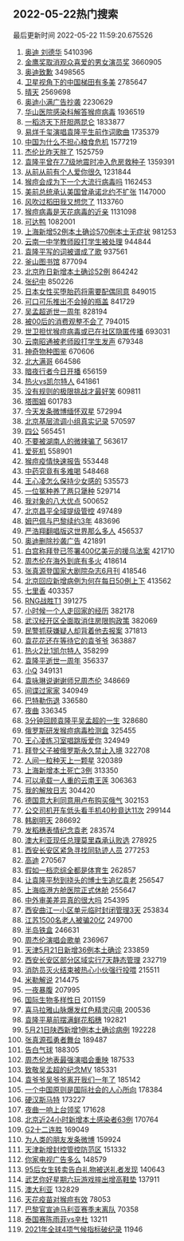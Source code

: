 ## 2022-05-22热门搜索 
最后更新时间 2022-05-22 11:59:20.675526 
1. [奥迪 刘德华](https://s.weibo.com/weibo?q=%E5%A5%A5%E8%BF%AA%20%E5%88%98%E5%BE%B7%E5%8D%8E&Refer=top) 5410396
1. [金鹰奖取消观众喜爱的男女演员奖](https://s.weibo.com/weibo?q=%23%E9%87%91%E9%B9%B0%E5%A5%96%E5%8F%96%E6%B6%88%E8%A7%82%E4%BC%97%E5%96%9C%E7%88%B1%E7%9A%84%E7%94%B7%E5%A5%B3%E6%BC%94%E5%91%98%E5%A5%96%23&Refer=top) 3660905
1. [奥迪致歉](https://s.weibo.com/weibo?q=%23%E5%A5%A5%E8%BF%AA%E8%87%B4%E6%AD%89%23&Refer=top) 3498565
1. [卫星视角下的中国梯田有多美](https://s.weibo.com/weibo?q=%23%E5%8D%AB%E6%98%9F%E8%A7%86%E8%A7%92%E4%B8%8B%E7%9A%84%E4%B8%AD%E5%9B%BD%E6%A2%AF%E7%94%B0%E6%9C%89%E5%A4%9A%E7%BE%8E%23&Refer=top) 2785647
1. [晴天](https://s.weibo.com/weibo?q=%E6%99%B4%E5%A4%A9&Refer=top) 2569698
1. [奥迪小满广告抄袭](https://s.weibo.com/weibo?q=%E5%A5%A5%E8%BF%AA%E5%B0%8F%E6%BB%A1%E5%B9%BF%E5%91%8A%E6%8A%84%E8%A2%AD&Refer=top) 2230629
1. [华山医院感染科解答猴痘病毒](https://s.weibo.com/weibo?q=%23%E5%8D%8E%E5%B1%B1%E5%8C%BB%E9%99%A2%E6%84%9F%E6%9F%93%E7%A7%91%E8%A7%A3%E7%AD%94%E7%8C%B4%E7%97%98%E7%97%85%E6%AF%92%23&Refer=top) 1936519
1. [一稻济天下肝胆两昆仑](https://s.weibo.com/weibo?q=%23%E4%B8%80%E7%A8%BB%E6%B5%8E%E5%A4%A9%E4%B8%8B%E8%82%9D%E8%83%86%E4%B8%A4%E6%98%86%E4%BB%91%23&Refer=top) 1833877
1. [易烊千玺演唱袁隆平生前作词歌曲](https://s.weibo.com/weibo?q=%23%E6%98%93%E7%83%8A%E5%8D%83%E7%8E%BA%E6%BC%94%E5%94%B1%E8%A2%81%E9%9A%86%E5%B9%B3%E7%94%9F%E5%89%8D%E4%BD%9C%E8%AF%8D%E6%AD%8C%E6%9B%B2%23&Refer=top) 1735379
1. [中国为什么不担心粮食危机](https://s.weibo.com/weibo?q=%23%E4%B8%AD%E5%9B%BD%E4%B8%BA%E4%BB%80%E4%B9%88%E4%B8%8D%E6%8B%85%E5%BF%83%E7%B2%AE%E9%A3%9F%E5%8D%B1%E6%9C%BA%23&Refer=top) 1577219
1. [杰伦比昨天胖了](https://s.weibo.com/weibo?q=%23%E6%9D%B0%E4%BC%A6%E6%AF%94%E6%98%A8%E5%A4%A9%E8%83%96%E4%BA%86%23&Refer=top) 1525759
1. [袁隆平曾在7.7级地震时冲入危房救种子](https://s.weibo.com/weibo?q=%23%E8%A2%81%E9%9A%86%E5%B9%B3%E6%9B%BE%E5%9C%A87.7%E7%BA%A7%E5%9C%B0%E9%9C%87%E6%97%B6%E5%86%B2%E5%85%A5%E5%8D%B1%E6%88%BF%E6%95%91%E7%A7%8D%E5%AD%90%23&Refer=top) 1359391
1. [从前从前有个人爱你很久](https://s.weibo.com/weibo?q=%23%E4%BB%8E%E5%89%8D%E4%BB%8E%E5%89%8D%E6%9C%89%E4%B8%AA%E4%BA%BA%E7%88%B1%E4%BD%A0%E5%BE%88%E4%B9%85%23&Refer=top) 1231844
1. [猴痘会成为下一个大流行病毒吗](https://s.weibo.com/weibo?q=%23%E7%8C%B4%E7%97%98%E4%BC%9A%E6%88%90%E4%B8%BA%E4%B8%8B%E4%B8%80%E4%B8%AA%E5%A4%A7%E6%B5%81%E8%A1%8C%E7%97%85%E6%AF%92%E5%90%97%23&Refer=top) 1162453
1. [美前总统承认美国曾承诺北约不扩张](https://s.weibo.com/weibo?q=%23%E7%BE%8E%E5%89%8D%E6%80%BB%E7%BB%9F%E6%89%BF%E8%AE%A4%E7%BE%8E%E5%9B%BD%E6%9B%BE%E6%89%BF%E8%AF%BA%E5%8C%97%E7%BA%A6%E4%B8%8D%E6%89%A9%E5%BC%A0%23&Refer=top) 1147000
1. [风吹过稻田我又想您了](https://s.weibo.com/weibo?q=%23%E9%A3%8E%E5%90%B9%E8%BF%87%E7%A8%BB%E7%94%B0%E6%88%91%E5%8F%88%E6%83%B3%E6%82%A8%E4%BA%86%23&Refer=top) 1133760
1. [猴痘病毒是天花病毒的近亲](https://s.weibo.com/weibo?q=%23%E7%8C%B4%E7%97%98%E7%97%85%E6%AF%92%E6%98%AF%E5%A4%A9%E8%8A%B1%E7%97%85%E6%AF%92%E7%9A%84%E8%BF%91%E4%BA%B2%23&Refer=top) 1131098
1. [可达鸭](https://s.weibo.com/weibo?q=%E5%8F%AF%E8%BE%BE%E9%B8%AD&Refer=top) 1082001
1. [上海新增52例本土确诊570例本土无症状](https://s.weibo.com/weibo?q=%23%E4%B8%8A%E6%B5%B7%E6%96%B0%E5%A2%9E52%E4%BE%8B%E6%9C%AC%E5%9C%9F%E7%A1%AE%E8%AF%8A570%E4%BE%8B%E6%9C%AC%E5%9C%9F%E6%97%A0%E7%97%87%E7%8A%B6%23&Refer=top) 981253
1. [云南一中学教师殴打学生被处理](https://s.weibo.com/weibo?q=%23%E4%BA%91%E5%8D%97%E4%B8%80%E4%B8%AD%E5%AD%A6%E6%95%99%E5%B8%88%E6%AE%B4%E6%89%93%E5%AD%A6%E7%94%9F%E8%A2%AB%E5%A4%84%E7%90%86%23&Refer=top) 944844
1. [袁隆平写的词被谱成了歌](https://s.weibo.com/weibo?q=%23%E8%A2%81%E9%9A%86%E5%B9%B3%E5%86%99%E7%9A%84%E8%AF%8D%E8%A2%AB%E8%B0%B1%E6%88%90%E4%BA%86%E6%AD%8C%23&Refer=top) 937561
1. [釜山图书馆](https://s.weibo.com/weibo?q=%23%E9%87%9C%E5%B1%B1%E5%9B%BE%E4%B9%A6%E9%A6%86%23&Refer=top) 877094
1. [北京昨日新增本土确诊52例](https://s.weibo.com/weibo?q=%23%E5%8C%97%E4%BA%AC%E6%98%A8%E6%97%A5%E6%96%B0%E5%A2%9E%E6%9C%AC%E5%9C%9F%E7%A1%AE%E8%AF%8A52%E4%BE%8B%23&Refer=top) 864242
1. [张纪中](https://s.weibo.com/weibo?q=%E5%BC%A0%E7%BA%AA%E4%B8%AD&Refer=top) 850226
1. [日本女性买堕胎药将需要配偶同意](https://s.weibo.com/weibo?q=%23%E6%97%A5%E6%9C%AC%E5%A5%B3%E6%80%A7%E4%B9%B0%E5%A0%95%E8%83%8E%E8%8D%AF%E5%B0%86%E9%9C%80%E8%A6%81%E9%85%8D%E5%81%B6%E5%90%8C%E6%84%8F%23&Refer=top) 849015
1. [可口可乐推出不会掉的瓶盖](https://s.weibo.com/weibo?q=%23%E5%8F%AF%E5%8F%A3%E5%8F%AF%E4%B9%90%E6%8E%A8%E5%87%BA%E4%B8%8D%E4%BC%9A%E6%8E%89%E7%9A%84%E7%93%B6%E7%9B%96%23&Refer=top) 841729
1. [吴孟超逝世一周年](https://s.weibo.com/weibo?q=%23%E5%90%B4%E5%AD%9F%E8%B6%85%E9%80%9D%E4%B8%96%E4%B8%80%E5%91%A8%E5%B9%B4%23&Refer=top) 828194
1. [被00后的消费观整不会了](https://s.weibo.com/weibo?q=%23%E8%A2%AB00%E5%90%8E%E7%9A%84%E6%B6%88%E8%B4%B9%E8%A7%82%E6%95%B4%E4%B8%8D%E4%BC%9A%E4%BA%86%23&Refer=top) 794015
1. [世卫担忧猴痘病毒或已在社区隐匿传播](https://s.weibo.com/weibo?q=%23%E4%B8%96%E5%8D%AB%E6%8B%85%E5%BF%A7%E7%8C%B4%E7%97%98%E7%97%85%E6%AF%92%E6%88%96%E5%B7%B2%E5%9C%A8%E7%A4%BE%E5%8C%BA%E9%9A%90%E5%8C%BF%E4%BC%A0%E6%92%AD%23&Refer=top) 693031
1. [云南昭通被老师殴打学生发声](https://s.weibo.com/weibo?q=%23%E4%BA%91%E5%8D%97%E6%98%AD%E9%80%9A%E8%A2%AB%E8%80%81%E5%B8%88%E6%AE%B4%E6%89%93%E5%AD%A6%E7%94%9F%E5%8F%91%E5%A3%B0%23&Refer=top) 679348
1. [神奇物种图鉴](https://s.weibo.com/weibo?q=%E7%A5%9E%E5%A5%87%E7%89%A9%E7%A7%8D%E5%9B%BE%E9%89%B4&Refer=top) 670606
1. [北大满哥](https://s.weibo.com/weibo?q=%E5%8C%97%E5%A4%A7%E6%BB%A1%E5%93%A5&Refer=top) 664586
1. [暗夜行者今日开播](https://s.weibo.com/weibo?q=%23%E6%9A%97%E5%A4%9C%E8%A1%8C%E8%80%85%E4%BB%8A%E6%97%A5%E5%BC%80%E6%92%AD%23&Refer=top) 656159
1. [热火vs凯尔特人](https://s.weibo.com/weibo?q=%23%E7%83%AD%E7%81%ABvs%E5%87%AF%E5%B0%94%E7%89%B9%E4%BA%BA%23&Refer=top) 641861
1. [没有规则的极限挑战才最好笑](https://s.weibo.com/weibo?q=%23%E6%B2%A1%E6%9C%89%E8%A7%84%E5%88%99%E7%9A%84%E6%9E%81%E9%99%90%E6%8C%91%E6%88%98%E6%89%8D%E6%9C%80%E5%A5%BD%E7%AC%91%23&Refer=top) 609811
1. [塔图姆](https://s.weibo.com/weibo?q=%E5%A1%94%E5%9B%BE%E5%A7%86&Refer=top) 601783
1. [今天发条微博缅怀双星](https://s.weibo.com/weibo?q=%23%E4%BB%8A%E5%A4%A9%E5%8F%91%E6%9D%A1%E5%BE%AE%E5%8D%9A%E7%BC%85%E6%80%80%E5%8F%8C%E6%98%9F%23&Refer=top) 572994
1. [北京基层流调小组真实记录](https://s.weibo.com/weibo?q=%23%E5%8C%97%E4%BA%AC%E5%9F%BA%E5%B1%82%E6%B5%81%E8%B0%83%E5%B0%8F%E7%BB%84%E7%9C%9F%E5%AE%9E%E8%AE%B0%E5%BD%95%23&Refer=top) 570597
1. [四公](https://s.weibo.com/weibo?q=%23%E5%9B%9B%E5%85%AC%23&Refer=top) 565451
1. [不要被湖南人的微辣骗了](https://s.weibo.com/weibo?q=%23%E4%B8%8D%E8%A6%81%E8%A2%AB%E6%B9%96%E5%8D%97%E4%BA%BA%E7%9A%84%E5%BE%AE%E8%BE%A3%E9%AA%97%E4%BA%86%23&Refer=top) 563617
1. [爱死机](https://s.weibo.com/weibo?q=%E7%88%B1%E6%AD%BB%E6%9C%BA&Refer=top) 558901
1. [猴痘疫情快速报告](https://s.weibo.com/weibo?q=%23%E7%8C%B4%E7%97%98%E7%96%AB%E6%83%85%E5%BF%AB%E9%80%9F%E6%8A%A5%E5%91%8A%23&Refer=top) 553448
1. [中药究竟有多难喝](https://s.weibo.com/weibo?q=%23%E4%B8%AD%E8%8D%AF%E7%A9%B6%E7%AB%9F%E6%9C%89%E5%A4%9A%E9%9A%BE%E5%96%9D%23&Refer=top) 548468
1. [王心凌怎么保持少女感的](https://s.weibo.com/weibo?q=%23%E7%8E%8B%E5%BF%83%E5%87%8C%E6%80%8E%E4%B9%88%E4%BF%9D%E6%8C%81%E5%B0%91%E5%A5%B3%E6%84%9F%E7%9A%84%23&Refer=top) 535573
1. [一位冤种养了两只犟种](https://s.weibo.com/weibo?q=%23%E4%B8%80%E4%BD%8D%E5%86%A4%E7%A7%8D%E5%85%BB%E4%BA%86%E4%B8%A4%E5%8F%AA%E7%8A%9F%E7%A7%8D%23&Refer=top) 529714
1. [我对象的八大优点](https://s.weibo.com/weibo?q=%23%E6%88%91%E5%AF%B9%E8%B1%A1%E7%9A%84%E5%85%AB%E5%A4%A7%E4%BC%98%E7%82%B9%23&Refer=top) 500652
1. [北京昌平全域提级管控](https://s.weibo.com/weibo?q=%23%E5%8C%97%E4%BA%AC%E6%98%8C%E5%B9%B3%E5%85%A8%E5%9F%9F%E6%8F%90%E7%BA%A7%E7%AE%A1%E6%8E%A7%23&Refer=top) 497489
1. [姆巴佩与巴黎续约3年](https://s.weibo.com/weibo?q=%23%E5%A7%86%E5%B7%B4%E4%BD%A9%E4%B8%8E%E5%B7%B4%E9%BB%8E%E7%BB%AD%E7%BA%A63%E5%B9%B4%23&Refer=top) 483696
1. [严浩翔翻唱版这世界那么多人](https://s.weibo.com/weibo?q=%23%E4%B8%A5%E6%B5%A9%E7%BF%94%E7%BF%BB%E5%94%B1%E7%89%88%E8%BF%99%E4%B8%96%E7%95%8C%E9%82%A3%E4%B9%88%E5%A4%9A%E4%BA%BA%23&Refer=top) 456537
1. [奥迪删除抄袭广告](https://s.weibo.com/weibo?q=%23%E5%A5%A5%E8%BF%AA%E5%88%A0%E9%99%A4%E6%8A%84%E8%A2%AD%E5%B9%BF%E5%91%8A%23&Refer=top) 421891
1. [白宫称拜登已签署400亿美元的援乌法案](https://s.weibo.com/weibo?q=%23%E7%99%BD%E5%AE%AB%E7%A7%B0%E6%8B%9C%E7%99%BB%E5%B7%B2%E7%AD%BE%E7%BD%B2400%E4%BA%BF%E7%BE%8E%E5%85%83%E7%9A%84%E6%8F%B4%E4%B9%8C%E6%B3%95%E6%A1%88%23&Refer=top) 421710
1. [周杰伦在海外到底有多火](https://s.weibo.com/weibo?q=%E5%91%A8%E6%9D%B0%E4%BC%A6%E5%9C%A8%E6%B5%B7%E5%A4%96%E5%88%B0%E5%BA%95%E6%9C%89%E5%A4%9A%E7%81%AB&Refer=top) 418614
1. [张真源登国家大剧院杂志6月刊](https://s.weibo.com/weibo?q=%23%E5%BC%A0%E7%9C%9F%E6%BA%90%E7%99%BB%E5%9B%BD%E5%AE%B6%E5%A4%A7%E5%89%A7%E9%99%A2%E6%9D%82%E5%BF%976%E6%9C%88%E5%88%8A%23&Refer=top) 418546
1. [北京回应新增病例为何在每日50例上下](https://s.weibo.com/weibo?q=%23%E5%8C%97%E4%BA%AC%E5%9B%9E%E5%BA%94%E6%96%B0%E5%A2%9E%E7%97%85%E4%BE%8B%E4%B8%BA%E4%BD%95%E5%9C%A8%E6%AF%8F%E6%97%A550%E4%BE%8B%E4%B8%8A%E4%B8%8B%23&Refer=top) 413562
1. [七里香](https://s.weibo.com/weibo?q=%E4%B8%83%E9%87%8C%E9%A6%99&Refer=top) 403357
1. [RNG战胜T1](https://s.weibo.com/weibo?q=%23RNG%E6%88%98%E8%83%9CT1%23&Refer=top) 391275
1. [小时候一个人走回家的经历](https://s.weibo.com/weibo?q=%23%E5%B0%8F%E6%97%B6%E5%80%99%E4%B8%80%E4%B8%AA%E4%BA%BA%E8%B5%B0%E5%9B%9E%E5%AE%B6%E7%9A%84%E7%BB%8F%E5%8E%86%23&Refer=top) 382178
1. [武汉经开区全面取消住房限购政策](https://s.weibo.com/weibo?q=%23%E6%AD%A6%E6%B1%89%E7%BB%8F%E5%BC%80%E5%8C%BA%E5%85%A8%E9%9D%A2%E5%8F%96%E6%B6%88%E4%BD%8F%E6%88%BF%E9%99%90%E8%B4%AD%E6%94%BF%E7%AD%96%23&Refer=top) 382069
1. [民警抓获嫌疑人却背着他去报案](https://s.weibo.com/weibo?q=%23%E6%B0%91%E8%AD%A6%E6%8A%93%E8%8E%B7%E5%AB%8C%E7%96%91%E4%BA%BA%E5%8D%B4%E8%83%8C%E7%9D%80%E4%BB%96%E5%8E%BB%E6%8A%A5%E6%A1%88%23&Refer=top) 371813
1. [袁花花还在等待它的袁爷爷](https://s.weibo.com/weibo?q=%23%E8%A2%81%E8%8A%B1%E8%8A%B1%E8%BF%98%E5%9C%A8%E7%AD%89%E5%BE%85%E5%AE%83%E7%9A%84%E8%A2%81%E7%88%B7%E7%88%B7%23&Refer=top) 363887
1. [热火2比1凯尔特人](https://s.weibo.com/weibo?q=%E7%83%AD%E7%81%AB2%E6%AF%941%E5%87%AF%E5%B0%94%E7%89%B9%E4%BA%BA&Refer=top) 358299
1. [袁隆平逝世一周年](https://s.weibo.com/weibo?q=%23%E8%A2%81%E9%9A%86%E5%B9%B3%E9%80%9D%E4%B8%96%E4%B8%80%E5%91%A8%E5%B9%B4%23&Refer=top) 356337
1. [小Q](https://s.weibo.com/weibo?q=%E5%B0%8FQ&Refer=top) 349131
1. [袁咏琳说谢谢师兄周杰伦](https://s.weibo.com/weibo?q=%23%E8%A2%81%E5%92%8F%E7%90%B3%E8%AF%B4%E8%B0%A2%E8%B0%A2%E5%B8%88%E5%85%84%E5%91%A8%E6%9D%B0%E4%BC%A6%23&Refer=top) 348669
1. [间谍过家家](https://s.weibo.com/weibo?q=%23%E9%97%B4%E8%B0%8D%E8%BF%87%E5%AE%B6%E5%AE%B6%23&Refer=top) 340949
1. [巴特勒伤退](https://s.weibo.com/weibo?q=%23%E5%B7%B4%E7%89%B9%E5%8B%92%E4%BC%A4%E9%80%80%23&Refer=top) 336580
1. [夜曲](https://s.weibo.com/weibo?q=%E5%A4%9C%E6%9B%B2&Refer=top) 336345
1. [3分钟回顾袁隆平吴孟超的一生](https://s.weibo.com/weibo?q=%233%E5%88%86%E9%92%9F%E5%9B%9E%E9%A1%BE%E8%A2%81%E9%9A%86%E5%B9%B3%E5%90%B4%E5%AD%9F%E8%B6%85%E7%9A%84%E4%B8%80%E7%94%9F%23&Refer=top) 328680
1. [俄罗斯研发猴痘病毒检测盒](https://s.weibo.com/weibo?q=%23%E4%BF%84%E7%BD%97%E6%96%AF%E7%A0%94%E5%8F%91%E7%8C%B4%E7%97%98%E7%97%85%E6%AF%92%E6%A3%80%E6%B5%8B%E7%9B%92%23&Refer=top) 325455
1. [王心凌练习室唱跳版爱你](https://s.weibo.com/weibo?q=%23%E7%8E%8B%E5%BF%83%E5%87%8C%E7%BB%83%E4%B9%A0%E5%AE%A4%E5%94%B1%E8%B7%B3%E7%89%88%E7%88%B1%E4%BD%A0%23&Refer=top) 324949
1. [拜登父子被俄罗斯永久禁止入境](https://s.weibo.com/weibo?q=%23%E6%8B%9C%E7%99%BB%E7%88%B6%E5%AD%90%E8%A2%AB%E4%BF%84%E7%BD%97%E6%96%AF%E6%B0%B8%E4%B9%85%E7%A6%81%E6%AD%A2%E5%85%A5%E5%A2%83%23&Refer=top) 322708
1. [人间一粒种天上一颗星](https://s.weibo.com/weibo?q=%23%E4%BA%BA%E9%97%B4%E4%B8%80%E7%B2%92%E7%A7%8D%E5%A4%A9%E4%B8%8A%E4%B8%80%E9%A2%97%E6%98%9F%23&Refer=top) 320389
1. [上海新增本土死亡3例](https://s.weibo.com/weibo?q=%23%E4%B8%8A%E6%B5%B7%E6%96%B0%E5%A2%9E%E6%9C%AC%E5%9C%9F%E6%AD%BB%E4%BA%A13%E4%BE%8B%23&Refer=top) 313350
1. [可以承载一人重的云南王莲](https://s.weibo.com/weibo?q=%23%E5%8F%AF%E4%BB%A5%E6%89%BF%E8%BD%BD%E4%B8%80%E4%BA%BA%E9%87%8D%E7%9A%84%E4%BA%91%E5%8D%97%E7%8E%8B%E8%8E%B2%23&Refer=top) 306363
1. [我的解放日志](https://s.weibo.com/weibo?q=%23%E6%88%91%E7%9A%84%E8%A7%A3%E6%94%BE%E6%97%A5%E5%BF%97%23&Refer=top) 304420
1. [德国意大利同意用卢布购买俄气](https://s.weibo.com/weibo?q=%23%E5%BE%B7%E5%9B%BD%E6%84%8F%E5%A4%A7%E5%88%A9%E5%90%8C%E6%84%8F%E7%94%A8%E5%8D%A2%E5%B8%83%E8%B4%AD%E4%B9%B0%E4%BF%84%E6%B0%94%23&Refer=top) 302153
1. [公交司机开车低头看手机40秒竟达11次](https://s.weibo.com/weibo?q=%23%E5%85%AC%E4%BA%A4%E5%8F%B8%E6%9C%BA%E5%BC%80%E8%BD%A6%E4%BD%8E%E5%A4%B4%E7%9C%8B%E6%89%8B%E6%9C%BA40%E7%A7%92%E7%AB%9F%E8%BE%BE11%E6%AC%A1%23&Refer=top) 299144
1. [韩剧明天](https://s.weibo.com/weibo?q=%23%E9%9F%A9%E5%89%A7%E6%98%8E%E5%A4%A9%23&Refer=top) 286692
1. [发稻穗表情纪念袁老](https://s.weibo.com/weibo?q=%23%E5%8F%91%E7%A8%BB%E7%A9%97%E8%A1%A8%E6%83%85%E7%BA%AA%E5%BF%B5%E8%A2%81%E8%80%81%23&Refer=top) 283574
1. [澳大利亚现任总理莫里森承认败选](https://s.weibo.com/weibo?q=%23%E6%BE%B3%E5%A4%A7%E5%88%A9%E4%BA%9A%E7%8E%B0%E4%BB%BB%E6%80%BB%E7%90%86%E8%8E%AB%E9%87%8C%E6%A3%AE%E6%89%BF%E8%AE%A4%E8%B4%A5%E9%80%89%23&Refer=top) 278925
1. [西安长安区紧急寻找同轨迹人员](https://s.weibo.com/weibo?q=%23%E8%A5%BF%E5%AE%89%E9%95%BF%E5%AE%89%E5%8C%BA%E7%B4%A7%E6%80%A5%E5%AF%BB%E6%89%BE%E5%90%8C%E8%BD%A8%E8%BF%B9%E4%BA%BA%E5%91%98%23&Refer=top) 277253
1. [高迪](https://s.weibo.com/weibo?q=%E9%AB%98%E8%BF%AA&Refer=top) 270567
1. [假如一档恋综全都是体育生](https://s.weibo.com/weibo?q=%23%E5%81%87%E5%A6%82%E4%B8%80%E6%A1%A3%E6%81%8B%E7%BB%BC%E5%85%A8%E9%83%BD%E6%98%AF%E4%BD%93%E8%82%B2%E7%94%9F%23&Refer=top) 262857
1. [让袁隆平愁到挠头的博士生追忆袁老](https://s.weibo.com/weibo?q=%23%E8%AE%A9%E8%A2%81%E9%9A%86%E5%B9%B3%E6%84%81%E5%88%B0%E6%8C%A0%E5%A4%B4%E7%9A%84%E5%8D%9A%E5%A3%AB%E7%94%9F%E8%BF%BD%E5%BF%86%E8%A2%81%E8%80%81%23&Refer=top) 256547
1. [上海临港方舱医院正式休舱](https://s.weibo.com/weibo?q=%23%E4%B8%8A%E6%B5%B7%E4%B8%B4%E6%B8%AF%E6%96%B9%E8%88%B1%E5%8C%BB%E9%99%A2%E6%AD%A3%E5%BC%8F%E4%BC%91%E8%88%B1%23&Refer=top) 255647
1. [中外审美差异真的很大吗](https://s.weibo.com/weibo?q=%E4%B8%AD%E5%A4%96%E5%AE%A1%E7%BE%8E%E5%B7%AE%E5%BC%82%E7%9C%9F%E7%9A%84%E5%BE%88%E5%A4%A7%E5%90%97&Refer=top) 254395
1. [西安曲江一小区单元临时封闭管理3天](https://s.weibo.com/weibo?q=%23%E8%A5%BF%E5%AE%89%E6%9B%B2%E6%B1%9F%E4%B8%80%E5%B0%8F%E5%8C%BA%E5%8D%95%E5%85%83%E4%B8%B4%E6%97%B6%E5%B0%81%E9%97%AD%E7%AE%A1%E7%90%863%E5%A4%A9%23&Refer=top) 253834
1. [江苏1500名老人被骗20亿](https://s.weibo.com/weibo?q=%23%E6%B1%9F%E8%8B%8F1500%E5%90%8D%E8%80%81%E4%BA%BA%E8%A2%AB%E9%AA%9720%E4%BA%BF%23&Refer=top) 249700
1. [半岛铁盒](https://s.weibo.com/weibo?q=%E5%8D%8A%E5%B2%9B%E9%93%81%E7%9B%92&Refer=top) 246631
1. [周杰伦演唱会歌单](https://s.weibo.com/weibo?q=%23%E5%91%A8%E6%9D%B0%E4%BC%A6%E6%BC%94%E5%94%B1%E4%BC%9A%E6%AD%8C%E5%8D%95%23&Refer=top) 236967
1. [天津5月21日新增36例本土确诊](https://s.weibo.com/weibo?q=%23%E5%A4%A9%E6%B4%A55%E6%9C%8821%E6%97%A5%E6%96%B0%E5%A2%9E36%E4%BE%8B%E6%9C%AC%E5%9C%9F%E7%A1%AE%E8%AF%8A%23&Refer=top) 233859
1. [西安长安区部分区域实行7天静态管理](https://s.weibo.com/weibo?q=%23%E8%A5%BF%E5%AE%89%E9%95%BF%E5%AE%89%E5%8C%BA%E9%83%A8%E5%88%86%E5%8C%BA%E5%9F%9F%E5%AE%9E%E8%A1%8C7%E5%A4%A9%E9%9D%99%E6%80%81%E7%AE%A1%E7%90%86%23&Refer=top) 232719
1. [消防员灭火结束被热心小伙强行投喂](https://s.weibo.com/weibo?q=%23%E6%B6%88%E9%98%B2%E5%91%98%E7%81%AD%E7%81%AB%E7%BB%93%E6%9D%9F%E8%A2%AB%E7%83%AD%E5%BF%83%E5%B0%8F%E4%BC%99%E5%BC%BA%E8%A1%8C%E6%8A%95%E5%96%82%23&Refer=top) 215511
1. [米勒解说](https://s.weibo.com/weibo?q=%E7%B1%B3%E5%8B%92%E8%A7%A3%E8%AF%B4&Refer=top) 214475
1. [一夜暴腹](https://s.weibo.com/weibo?q=%23%E4%B8%80%E5%A4%9C%E6%9A%B4%E8%85%B9%23&Refer=top) 207995
1. [国际生物多样性日](https://s.weibo.com/weibo?q=%23%E5%9B%BD%E9%99%85%E7%94%9F%E7%89%A9%E5%A4%9A%E6%A0%B7%E6%80%A7%E6%97%A5%23&Refer=top) 201159
1. [喜马拉雅山脉爆发红色精灵闪电](https://s.weibo.com/weibo?q=%23%E5%96%9C%E9%A9%AC%E6%8B%89%E9%9B%85%E5%B1%B1%E8%84%89%E7%88%86%E5%8F%91%E7%BA%A2%E8%89%B2%E7%B2%BE%E7%81%B5%E9%97%AA%E7%94%B5%23&Refer=top) 200536
1. [袁隆平墓前摆满鲜花稻穗](https://s.weibo.com/weibo?q=%23%E8%A2%81%E9%9A%86%E5%B9%B3%E5%A2%93%E5%89%8D%E6%91%86%E6%BB%A1%E9%B2%9C%E8%8A%B1%E7%A8%BB%E7%A9%97%23&Refer=top) 192821
1. [5月21日陕西新增1例本土确诊病例](https://s.weibo.com/weibo?q=%235%E6%9C%8821%E6%97%A5%E9%99%95%E8%A5%BF%E6%96%B0%E5%A2%9E1%E4%BE%8B%E6%9C%AC%E5%9C%9F%E7%A1%AE%E8%AF%8A%E7%97%85%E4%BE%8B%23&Refer=top) 192228
1. [张真源孤勇者舞台](https://s.weibo.com/weibo?q=%23%E5%BC%A0%E7%9C%9F%E6%BA%90%E5%AD%A4%E5%8B%87%E8%80%85%E8%88%9E%E5%8F%B0%23&Refer=top) 189487
1. [告白气球](https://s.weibo.com/weibo?q=%23%E5%91%8A%E7%99%BD%E6%B0%94%E7%90%83%23&Refer=top) 188305
1. [周杰伦地表最强演唱会重映](https://s.weibo.com/weibo?q=%23%E5%91%A8%E6%9D%B0%E4%BC%A6%E5%9C%B0%E8%A1%A8%E6%9C%80%E5%BC%BA%E6%BC%94%E5%94%B1%E4%BC%9A%E9%87%8D%E6%98%A0%23&Refer=top) 187533
1. [致敬吴孟超的纪念MV](https://s.weibo.com/weibo?q=%23%E8%87%B4%E6%95%AC%E5%90%B4%E5%AD%9F%E8%B6%85%E7%9A%84%E7%BA%AA%E5%BF%B5MV%23&Refer=top) 185331
1. [袁爷爷吴爷爷离开我们一年了](https://s.weibo.com/weibo?q=%23%E8%A2%81%E7%88%B7%E7%88%B7%E5%90%B4%E7%88%B7%E7%88%B7%E7%A6%BB%E5%BC%80%E6%88%91%E4%BB%AC%E4%B8%80%E5%B9%B4%E4%BA%86%23&Refer=top) 185142
1. [一个中国原则是国际社会的人心所向](https://s.weibo.com/weibo?q=%23%E4%B8%80%E4%B8%AA%E4%B8%AD%E5%9B%BD%E5%8E%9F%E5%88%99%E6%98%AF%E5%9B%BD%E9%99%85%E7%A4%BE%E4%BC%9A%E7%9A%84%E4%BA%BA%E5%BF%83%E6%89%80%E5%90%91%23&Refer=top) 178384
1. [硬汉斯马特](https://s.weibo.com/weibo?q=%E7%A1%AC%E6%B1%89%E6%96%AF%E9%A9%AC%E7%89%B9&Refer=top) 173227
1. [夜曲一响上台领奖](https://s.weibo.com/weibo?q=%23%E5%A4%9C%E6%9B%B2%E4%B8%80%E5%93%8D%E4%B8%8A%E5%8F%B0%E9%A2%86%E5%A5%96%23&Refer=top) 171628
1. [北京近24小时新增本土感染者63例](https://s.weibo.com/weibo?q=%23%E5%8C%97%E4%BA%AC%E8%BF%9124%E5%B0%8F%E6%97%B6%E6%96%B0%E5%A2%9E%E6%9C%AC%E5%9C%9F%E6%84%9F%E6%9F%93%E8%80%8563%E4%BE%8B%23&Refer=top) 170764
1. [G2十二连胜](https://s.weibo.com/weibo?q=%23G2%E5%8D%81%E4%BA%8C%E8%BF%9E%E8%83%9C%23&Refer=top) 169049
1. [为人类的朋友发条微博](https://s.weibo.com/weibo?q=%23%E4%B8%BA%E4%BA%BA%E7%B1%BB%E7%9A%84%E6%9C%8B%E5%8F%8B%E5%8F%91%E6%9D%A1%E5%BE%AE%E5%8D%9A%23&Refer=top) 159924
1. [天津新增封控管控防范区](https://s.weibo.com/weibo?q=%E5%A4%A9%E6%B4%A5%E6%96%B0%E5%A2%9E%E5%B0%81%E6%8E%A7%E7%AE%A1%E6%8E%A7%E9%98%B2%E8%8C%83%E5%8C%BA&Refer=top) 151332
1. [你家电视广告多么](https://s.weibo.com/weibo?q=%23%E4%BD%A0%E5%AE%B6%E7%94%B5%E8%A7%86%E5%B9%BF%E5%91%8A%E5%A4%9A%E4%B9%88%23&Refer=top) 148579
1. [95后女生转卖告白礼物被送礼者发现](https://s.weibo.com/weibo?q=%2395%E5%90%8E%E5%A5%B3%E7%94%9F%E8%BD%AC%E5%8D%96%E5%91%8A%E7%99%BD%E7%A4%BC%E7%89%A9%E8%A2%AB%E9%80%81%E7%A4%BC%E8%80%85%E5%8F%91%E7%8E%B0%23&Refer=top) 140643
1. [武艺你好星期六玩游戏摔出增高鞋垫](https://s.weibo.com/weibo?q=%23%E6%AD%A6%E8%89%BA%E4%BD%A0%E5%A5%BD%E6%98%9F%E6%9C%9F%E5%85%AD%E7%8E%A9%E6%B8%B8%E6%88%8F%E6%91%94%E5%87%BA%E5%A2%9E%E9%AB%98%E9%9E%8B%E5%9E%AB%23&Refer=top) 137911
1. [澳大利亚](https://s.weibo.com/weibo?q=%E6%BE%B3%E5%A4%A7%E5%88%A9%E4%BA%9A&Refer=top) 132829
1. [天花疫苗对猴痘有效](https://s.weibo.com/weibo?q=%23%E5%A4%A9%E8%8A%B1%E7%96%AB%E8%8B%97%E5%AF%B9%E7%8C%B4%E7%97%98%E6%9C%89%E6%95%88%23&Refer=top) 78053
1. [巴黎官宣迪马利亚赛季末离队](https://s.weibo.com/weibo?q=%23%E5%B7%B4%E9%BB%8E%E5%AE%98%E5%AE%A3%E8%BF%AA%E9%A9%AC%E5%88%A9%E4%BA%9A%E8%B5%9B%E5%AD%A3%E6%9C%AB%E7%A6%BB%E9%98%9F%23&Refer=top) 70358
1. [泰国赛陈雨菲vs辛杜](https://s.weibo.com/weibo?q=%23%E6%B3%B0%E5%9B%BD%E8%B5%9B%E9%99%88%E9%9B%A8%E8%8F%B2vs%E8%BE%9B%E6%9D%9C%23&Refer=top) 13211
1. [2021年全球4项气候指标破纪录](https://s.weibo.com/weibo?q=%232021%E5%B9%B4%E5%85%A8%E7%90%834%E9%A1%B9%E6%B0%94%E5%80%99%E6%8C%87%E6%A0%87%E7%A0%B4%E7%BA%AA%E5%BD%95%23&Refer=top) 11946
